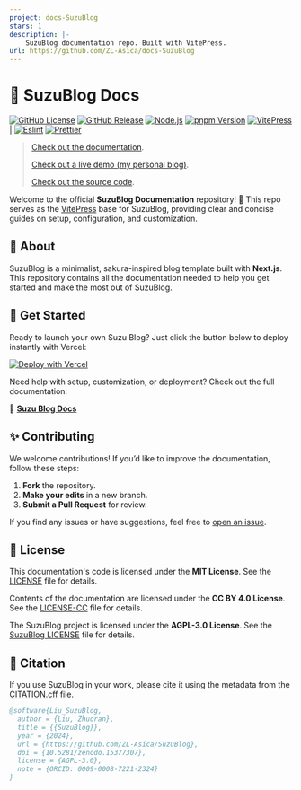 ```yaml
---
project: docs-SuzuBlog
stars: 1
description: |-
    SuzuBlog documentation repo. Built with VitePress.
url: https://github.com/ZL-Asica/docs-SuzuBlog
---
```


# 📖 SuzuBlog Docs

[![GitHub License][license-badge]][license-link]
[![GitHub Release][release-badge]][release-link]
[![Node.js][node-badge]][node-link]
[![pnpm Version][pnpm-badge]][pnpm-link]
[![VitePress][vitepress-badge]][vitepress-link] |
[![Eslint][eslint-badge]][eslint-link]
[![Prettier][prettier-badge]][prettier-link]

> [Check out the documentation](https://suzu.zla.app/).
>
> [Check out a live demo (my personal blog)](https://www.zla.pub/).
>
> [Check out the source code](https://github.com/ZL-Asica/SuzuBlog).

Welcome to the official **SuzuBlog Documentation** repository! 🎉 This repo serves as the [VitePress](https://vitepress.dev/) base for SuzuBlog, providing clear and concise guides on setup, configuration, and customization.

## 📌 About

SuzuBlog is a minimalist, sakura-inspired blog template built with **Next.js**. This repository contains all the documentation needed to help you get started and make the most out of SuzuBlog.

## **🚀 Get Started**

Ready to launch your own Suzu Blog? Just click the button below to deploy instantly with Vercel:

[![Deploy with Vercel][vercel-button]][vercel-deploy-link]

Need help with setup, customization, or deployment? Check out the full documentation:

📖 **[Suzu Blog Docs](https://suzu.zla.app)**

## ✨ Contributing

We welcome contributions! If you’d like to improve the documentation, follow these steps:

1. **Fork** the repository.
2. **Make your edits** in a new branch.
3. **Submit a Pull Request** for review.

If you find any issues or have suggestions, feel free to [open an issue](https://github.com/ZL-Asica/docs-SuzuBlog/issues/new/choose).

## 📜 License

This documentation's code is licensed under the **MIT License**. See the [LICENSE](./LICENSE) file for details.

Contents of the documentation are licensed under the **CC BY 4.0 License**. See the [LICENSE-CC](./LICENSE-CC) file for details.

The SuzuBlog project is licensed under the **AGPL-3.0 License**. See the [SuzuBlog LICENSE](https://github.com/ZL-Asica/SuzuBlog/blob/main/LICENSE) file for details.

## 📝 Citation

If you use SuzuBlog in your work, please cite it using the metadata from the [CITATION.cff](./CITATION.cff) file.

```bibtex
@software{Liu_SuzuBlog,
  author = {Liu, Zhuoran},
  title = {{SuzuBlog}},
  year = {2024},
  url = {https://github.com/ZL-Asica/SuzuBlog},
  doi = {10.5281/zenodo.15377307},
  license = {AGPL-3.0},
  note = {ORCID: 0009-0008-7221-2324}
}
```

<!-- Badges / Links -->

[eslint-badge]: https://img.shields.io/badge/eslint-4B32C3?logo=eslint&logoColor=white
[eslint-link]: https://www.npmjs.com/package/eslint-config-zl-asica
[license-badge]: https://img.shields.io/github/license/ZL-Asica/docs-SuzuBlog
[license-link]: https://github.com/ZL-Asica/docs-SuzuBlog/blob/main/LICENSE
[node-badge]: https://img.shields.io/badge/node%3E=18.18-339933?logo=node.js&logoColor=white
[node-link]: https://nodejs.org/
[pnpm-badge]: https://img.shields.io/github/package-json/packageManager/ZL-Asica/docs-SuzuBlog?label=&logo=pnpm&logoColor=fff&color=F69220
[pnpm-link]: https://pnpm.io/
[prettier-badge]: https://img.shields.io/badge/Prettier-F7B93E?logo=Prettier&logoColor=white
[prettier-link]: https://www.npmjs.com/package/@zl-asica/prettier-config
[release-badge]: https://img.shields.io/github/v/release/ZL-Asica/SuzuBlog?display_name=release&label=SuzuBlog&color=fc8da3
[release-link]: https://github.com/ZL-Asica/SuzuBlog/releases
[vercel-button]: https://vercel.com/button
[vercel-deploy-link]: https://vercel.com/new/clone?repository-url=https%3A%2F%2Fgithub.com%2FZL-Asica%2FSuzuBlog&env=ENABLE_EXPERIMENTAL_COREPACK&envDescription=This%20is%20option%20to%20enable%20corepack%20by%20default%20to%20use%20pnpm.%20Set%20this%20to%201.&envLink=https%3A%2F%2Fvercel.com%2Fdocs%2Fbuilds%2Fconfigure-a-build%23corepack&project-name=suzu-blog&repository-name=SuzuBlog&redirect-url=https%3A%2F%2Fsuzu.zla.app%2F&demo-title=ZLA%20%E5%B0%8F%E7%AB%99%20(Demo)&demo-description=ZL%20Asica%2C%20the%20creator%20of%20SuzuBlog%2C%20personal%20Blog.&demo-url=https%3A%2F%2Fzla.pub%2F
[vitepress-badge]: https://img.shields.io/badge/VitePress-5468ff?logo=vite&logoColor=ffffff
[vitepress-link]: https://vitepress.dev/

